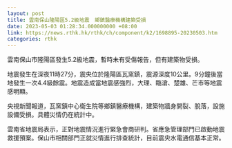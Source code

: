 ```yaml
---
layout: post
title: 雲南保山隆陽區5.2級地震　鄉鎮醫療機構建築受損
date: 2023-05-03 01:28:34.000000000 +08:00
link: https://news.rthk.hk/rthk/ch/component/k2/1698895-20230503.htm
categories: rthk
---
```


雲南保山市隆陽區發生5.2級地震，暫時未有受傷報告，但有建築物受損。

地震發生在深夜11時27分，震央位於隆陽區瓦窯鎮，震源深度10公里。9分鐘後當地發生一次4.4級餘震。地震造成當地震感強烈，大理、臨滄、楚雄、芒市等地震感明顯。

央視新聞報道，瓦窯鎮中心衛生院等鄉鎮醫療機構，建築物牆身開裂、脫落，設施設備受損。具體災情仍在統計中。

雲南省地震局表示，正對地震情況進行緊急會商研判。省應急管理部門已啟動地震救援預案。保山市相關部門正就災情進行排查統計，目前震央水電通信基本正常。

